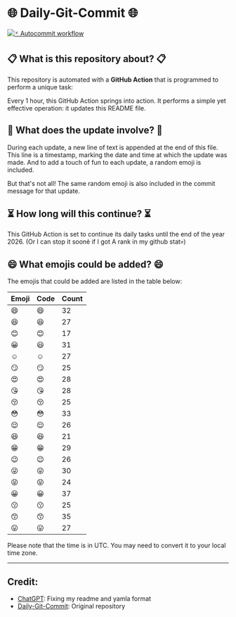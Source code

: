 # 🌐 Daily-Git-Commit 🌐

[![🃏 Autocommit workflow](https://github.com/kleqing/git-auto-commit/actions/workflows/main.yaml/badge.svg?event=check_run)](https://github.com/kleqing/git-auto-commit/actions/workflows/main.yaml)

## 📋 What is this repository about? 📋

This repository is automated with a **GitHub Action** that is programmed to perform a unique task:

Every 1 hour, this GitHub Action springs into action. It performs a simple yet effective operation: it updates this README file.

## 🔄 What does the update involve? 🔄

During each update, a new line of text is appended at the end of this file. This line is a timestamp, marking the date and time at which the update was made. And to add a touch of fun to each update, a random emoji is included.

But that's not all! The same random emoji is also included in the commit message for that update.

## ⏳ How long will this continue? ⏳

This GitHub Action is set to continue its daily tasks until the end of the year 2026. (Or I can stop it soonẻ if I got A rank in my github stat💀)

## 😄 What emojis could be added? 😄

The emojis that could be added are listed in the table below:

| Emoji | Code | Count |
| --- | --- | --- |
| 😄 | :smile: | 32 |
| 😆 | :laughing: | 27 |
| 😊 | :blush: | 17 |
| 😀 | :smiley: | 31 |
| ☺️ | :relaxed: | 27 |
| 😏 | :smirk: | 25 |
| 😍 | :heart_eyes: | 28 |
| 😘 | :kissing_heart: | 28 |
| 😚 | :kissing_closed_eyes: | 25 |
| 😳 | :flushed: | 33 |
| 😌 | :relieved: | 26 |
| 😆 | :satisfied: | 21 |
| 😁 | :grin: | 29 |
| 😉 | :wink: | 26 |
| 😜 | :stuck_out_tongue_winking_eye: | 30 |
| 😝 | :stuck_out_tongue_closed_eyes: | 24 |
| 😀 | :grinning: | 37 |
| 😗 | :kissing: | 25 |
| 😙 | :kissing_smiling_eyes: | 35 |
| 😛 | :stuck_out_tongue: | 27 |

Please note that the time is in UTC. You may need to convert it to your local time zone.

---

## Credit:

- [ChatGPT](chatgpt.com): Fixing my readme and yamla format
- [Daily-Git-Commit](https://github.com/diegomarty/daily-git-commit): Original repository

